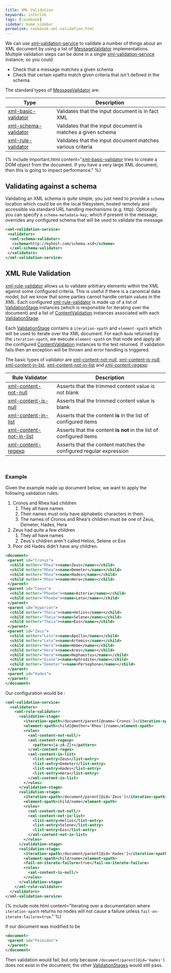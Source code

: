 ```yaml
---
title: XML Validation
keywords: interlok
tags: [cookbook]
sidebar: home_sidebar
permalink: cookbook-xml-validation.html
---
```


We can use [xml-validation-service] to validate a number of things about an XML document by using a list of [MessageValidator] implementations. Multiple validation steps can be done in a single [xml-validation-service] instance; so you could

- Check that a message matches a given schema
- Check that certain xpaths match given criteria that isn't defined in the schema.

The standard types of [MessageValidator][] are:

| Type | Description |
|----|----
|[xml-basic-validator][]| Validates that the input document is in fact XML |
|[xml-schema-validator][]| Validates that the input document is matches a given schema |
|[xml-rule-validator][]| Validates that the input document matches various criteria |


{% include important.html content="[xml-basic-validator][] tries to create a DOM object from the document. If you have a very large XML document, then this is going to impact performance." %}

## Validating against a schema ##

Validating an XML schema is quite simple; you just need to provide a `schema` location which could be on the local filesystem, hosted remotely and accessible via standard URL handling mechanisms (e.g. http). Optionally you can specify a `schema-metadata-key`; which if present in the message, overrides any configured schema that will be used to validate the message.

```xml
<xml-validation-service>
 <validators>
  <xml-schema-validator>
   <schema>http://myhost.com/schema.xsd</schema>
  </xml-schema-validator>
 </validators>
</xml-validation-service>
```


## XML Rule Validation ##

[xml-rule-validator][] allows us to validate arbitrary elements within the XML against some configured criteria. This is useful if there is a canonical data model, but we know that some parties cannot handle certain values in the XML. Each configured [xml-rule-validator][] is made up of a list of [ValidationStage] instances (which is responsible for iterating over the document) and a list of [ContentValidation] instances associated with each [ValidationStage].

Each [ValidationStage] contains a `iteration-xpath` and `element-xpath` which will be used to iterate over the XML document. For each `Node` returned by the `iteration-xpath`, we execute `element-xpath` on that node and apply all the configured [ContentValidation] instances to the text returned. If validation fails then an exception will be thrown and error handling is triggered.

The basic types of validator are [xml-content-not-null][], [xml-content-is-null][], [xml-content-in-list][], [xml-content-not-in-list][] and [xml-content-regexp][]:


| Rule Validator | Description |
|----|----|
| [xml-content-not-null][] | Asserts that the trimmed content value is not blank  |
| [xml-content-is-null][] | Asserts that the trimmed content value is blank  |
| [xml-content-in-list][] | Asserts that the content __is__ in the list of configured items |
| [xml-content-not-in-list][] | Asserts that the content __is not__ in the list of configured items |
| [xml-content-regexp][] | Asserts that the content matches the configured regular expression |

<br/>

### Example ###

Given the example made up document below; we want to apply the following validation rules:

1. Cronos and Rhea had children
    1. They all have names
    1. Their names must only have alphabetic characters in them.
    1. The names of Cronos and Rhea's children must be one of Zeus, Demeter, Hades, Hera
1. Zeus had quite a few children
    1. They all have names
    1. Zeus's children aren't called Helios, Selene or Eos
1. Poor old Hades didn't have any children.

```xml
<document>
 <parent id="Cronus">
  <child mother="Rhea"><name>Zeus</name></child>
  <child mother="Rhea"><name>Demeter</name></child>
  <child mother="Rhea"><name>Hades</name></child>
  <child mother="Rhea"><name>Hera</name></child>
 </parent>
 <parent id="Coeus">
  <child mother="Phoebe"><name>Asteria</name></child>
  <child mother="Phoebe"><name>Leto</name></child>
 </parent>
 <parent id="Hyperion">
  <child mother="Theia"><name>Helios</name></child>
  <child mother="Theia"><name>Selene</name></child>
  <child mother="Theia"><name>Eos</name></child>
 </parent>
 <parent id="Zeus">
  <child mother="Leto"><name>Apollo</name></child>
  <child mother="Leto"><name>Artemis</name></child>
  <child mother="Hera"><name>Hebe</name></child>
  <child mother="Hera"><name>Ares</name></child>
  <child mother="Hera"><name>Hephaestus</name></child>
  <child mother="Dione"><name>Aphrodite</name></child>
  <child mother="Demeter"><name>Persephone</name></child>
 </parent>
 <parent id="Hades">
 </parent>
</document>
```

Our configuration would be :

```xml
<xml-validation-service>
  <validators>
    <xml-rule-validator>
      <validation-stage>
        <iteration-xpath>/document/parent[@name='Cronos']</iteration-xpath>
        <element-xpath>child[@mother='Rhea']/name</element-xpath>
        <rules>
          <xml-content-not-null/>
          <xml-content-regexp>
            <pattern>[a-zA-Z]+</pattern>
          </xml-content-regex>
          <xml-content-in-list>
            <list-entry>Zeus</list-entry>
            <list-entry>Demeter</list-entry>
            <list-entry>Hades</list-entry>
            <list-entry>Hera</list-entry>
          </xml-content-in-list>
        </rules>
      </validation-stage>
      <validation-stage>
        <iteration-xpath>/document/parent[@id='Zeus']</iteration-xpath>
        <element-xpath>child/name</element-xpath>
        <rules>
          <xml-content-not-null/>
          <xml-content-not-in-list>
            <list-entry>Helios</list-entry>
            <list-entry>Selene</list-entry>
            <list-entry>Eos</list-entry>
          </xml-content-not-in-list>
        </rules>
      </validation-stage>
      <validation-stage>
        <iteration-xpath>/document/parent[@id='Hades']</iteration-xpath>
        <element-xpath>child/name</element-xpath>
        <fail-on-iterate-failure>true</fail-on-iterate-failure>
        <rules>
          <xml-content-is-null/>
        </rules>
      </validation-stage>
    </xml-rule-validator>
  </validators>
</xml-validation-service>
```

{% include note.html content="Iterating over a documentation where `iteration-xpath` returns no nodes will not cause a failure unless `fail-on-iterate-failure=true`." %}

If our document was modified to be

```xml
<document>
 <parent id="Poseidon">
 </parent>
</document>
```

Then validation would fail, but only because `/document/parent[@id='Hades']` does not exist in the document; the other [ValidationStages][ValidationStage] would still pass.


[xml-validation-service]: https://development.adaptris.net/javadocs/v3-snapshot/Interlok-API/com/adaptris/core/transform/XmlValidationService.html
[xml-basic-validator]: https://development.adaptris.net/javadocs/v3-snapshot/Interlok-API/com/adaptris/core/transform/XmlBasicValidator.html
[xml-schema-validator]: https://development.adaptris.net/javadocs/v3-snapshot/Interlok-API/com/adaptris/core/transform/XmlSchemaValidator.html
[xml-rule-validator]: https://development.adaptris.net/javadocs/v3-snapshot/Interlok-API/com/adaptris/core/transform/XmlRuleValidator.html
[MessageValidator]: https://development.adaptris.net/javadocs/v3-snapshot/Interlok-API/com/adaptris/core/transform/MessageValidator.html
[xml-content-not-null]: https://development.adaptris.net/javadocs/v3-snapshot/Interlok-API/com/adaptris/transform/validate/NotNullContentValidation.html
[xml-content-in-list]: https://development.adaptris.net/javadocs/v3-snapshot/Interlok-API/com/adaptris/transform/validate/SimpleListContentValidation.html
[xml-content-not-in-list]: https://development.adaptris.net/javadocs/v3-snapshot/Interlok-API/com/adaptris/transform/validate/NotInListContentValidation.html
[xml-content-is-null]: https://development.adaptris.net/javadocs/v3-snapshot/Interlok-API/com/adaptris/transform/validate/IsNullContentValidation.html
[xml-content-regexp]: https://development.adaptris.net/javadocs/v3-snapshot/Interlok-API/com/adaptris/transform/validate/RegexpContentValidation.html
[ContentValidation]: https://development.adaptris.net/javadocs/v3-snapshot/Interlok-API/com/adaptris/transform/validate/ContentValidation.html
[ValidationStage]: https://development.adaptris.net/javadocs/v3-snapshot/Interlok-API/com/adaptris/transform/validate/ValidationStage.html


